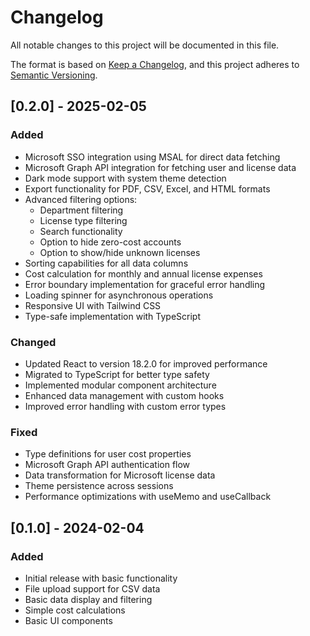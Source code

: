 # Changelog

All notable changes to this project will be documented in this file.

The format is based on [Keep a Changelog](https://keepachangelog.com/en/1.0.0/),
and this project adheres to [Semantic Versioning](https://semver.org/spec/v2.0.0.html).

## [0.2.0] - 2025-02-05

### Added
- Microsoft SSO integration using MSAL for direct data fetching
- Microsoft Graph API integration for fetching user and license data
- Dark mode support with system theme detection
- Export functionality for PDF, CSV, Excel, and HTML formats
- Advanced filtering options:
  - Department filtering
  - License type filtering
  - Search functionality
  - Option to hide zero-cost accounts
  - Option to show/hide unknown licenses
- Sorting capabilities for all data columns
- Cost calculation for monthly and annual license expenses
- Error boundary implementation for graceful error handling
- Loading spinner for asynchronous operations
- Responsive UI with Tailwind CSS
- Type-safe implementation with TypeScript

### Changed
- Updated React to version 18.2.0 for improved performance
- Migrated to TypeScript for better type safety
- Implemented modular component architecture
- Enhanced data management with custom hooks
- Improved error handling with custom error types

### Fixed
- Type definitions for user cost properties
- Microsoft Graph API authentication flow
- Data transformation for Microsoft license data
- Theme persistence across sessions
- Performance optimizations with useMemo and useCallback

## [0.1.0] - 2024-02-04

### Added
- Initial release with basic functionality
- File upload support for CSV data
- Basic data display and filtering
- Simple cost calculations
- Basic UI components